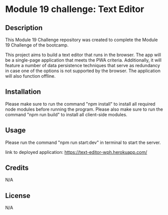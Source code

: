 # Module 19 challenge: Text Editor

## Description

This Module 19 Challenge repository was created to complete the Module 19 Challenge of the bootcamp.

This project aims to build a text editor that runs in the browser. The app will be a single-page application that meets the PWA criteria.  Additionally, it will feature a number of data persistence techniques that serve as redundancy in case one of the options is not supported by the browser. The application will also function offline.

## Installation

Please make sure to run the command "npm install" to install all required node modules before running the program. 
Please also make sure to run the command "npm run build" to install all client-side modules. 

## Usage

Please run the command "npm run start:dev" in terminal to start the server.

link to deployed application: https://text-editor-wph.herokuapp.com/

## Credits

N/A

## License

N/A
